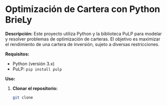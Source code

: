 # Optimización de Cartera con Python BrieLy

**Descripción:**
Este proyecto utiliza Python y la biblioteca PuLP para modelar y resolver problemas de optimización de carteras. El objetivo es maximizar el rendimiento de una cartera de inversión, sujeto a diversas restricciones.

**Requisitos:**
* Python (versión 3.x)
* PuLP: `pip install pulp`

**Uso:**
1. **Clonar el repositorio:**
   ```bash
   git clone 